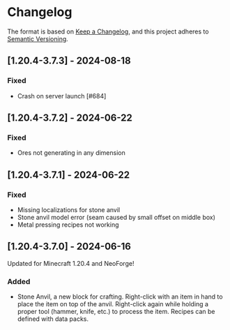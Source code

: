 # Changelog

The format is based on [Keep a Changelog](https://keepachangelog.com/en/1.0.0/),
and this project adheres to [Semantic Versioning](https://semver.org/spec/v2.0.0.html).

## [1.20.4-3.7.3] - 2024-08-18
### Fixed
- Crash on server launch [#684]

## [1.20.4-3.7.2] - 2024-06-22
### Fixed
- Ores not generating in any dimension

## [1.20.4-3.7.1] - 2024-06-22
### Fixed
- Missing localizations for stone anvil
- Stone anvil model error (seam caused by small offset on middle box)
- Metal pressing recipes not working

## [1.20.4-3.7.0] - 2024-06-16
Updated for Minecraft 1.20.4 and NeoForge!
### Added
- Stone Anvil, a new block for crafting. Right-click with an item in hand to place the item on top of the anvil. Right-click again while holding a proper tool (hammer, knife, etc.) to process the item. Recipes can be defined with data packs.
